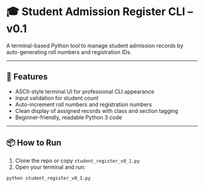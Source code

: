 # 🎓 Student Admission Register CLI – v0.1

A terminal-based Python tool to manage student admission records by auto-generating roll numbers and registration IDs.

---

## 🚀 Features

- ASCII-style terminal UI for professional CLI appearance
- Input validation for student count
- Auto-increment roll numbers and registration numbers
- Clean display of assigned records with class and section tagging
- Beginner-friendly, readable Python 3 code

---

## 📦 How to Run

1. Clone the repo or copy `student_register_v0_1.py`
2. Open your terminal and run:

```bash
python student_register_v0_1.py

